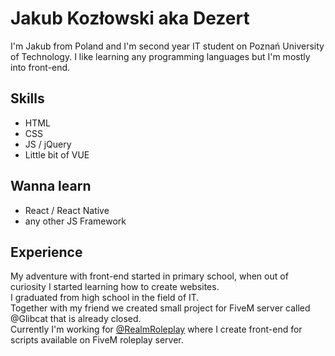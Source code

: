 # Jakub Kozłowski aka Dezert
I'm Jakub from Poland and I'm second year IT student on Poznań University of Technology. I like learning any programming languages but I'm mostly into front-end.

## Skills
* HTML
* CSS
* JS / jQuery
* Little bit of VUE

## Wanna learn
* React / React Native
* any other JS Framework

## Experience
My adventure with front-end started in primary school, when out of curiosity I started learning how to create websites.<br/>
I graduated from high school in the field of IT.<br/>
Together with my friend we created small project for FiveM server called @Glibcat that is already closed.<br/>
Currently I'm working for [@RealmRoleplay](https://github.com/RealmRoleplay) where I create front-end for scripts available on FiveM roleplay server.
